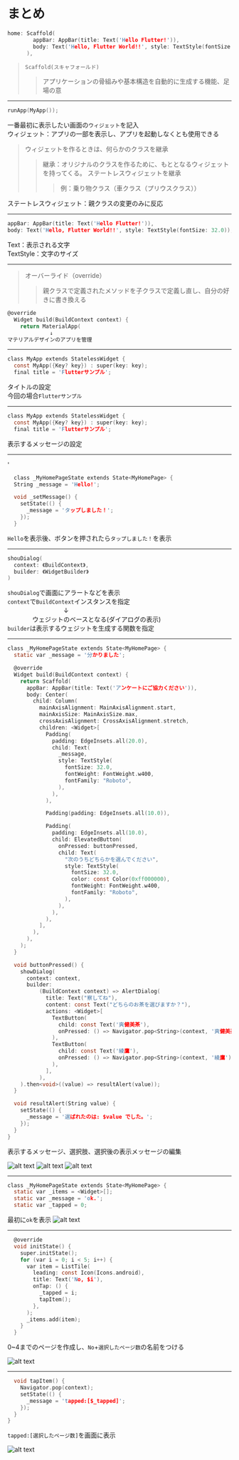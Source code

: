 # まとめ


```c
home: Scaffold(
        appBar: AppBar(title: Text('Hello Flutter!')),
        body: Text('Hello, Flutter World!!', style: TextStyle(fontSize: 32.0)),
      ),
```


>`Scaffold(スキャフォールド)`
>>アプリケーションの骨組みや基本構造を自動的に生成する機能、足場の意

__________________________


```c
runApp(MyApp());
```

一番最初に表示したい画面の`ウィジェット`を記入  
ウィジェット：アプリの一部を表示し、アプリを起動しなくとも使用できる　　
>ウィジェットを作るときは、何らかのクラスを継承
>>継承：オリジナルのクラスを作るために、もととなるウィジェットを持ってくる。
ステートレスウィジェットを継承
>>>例：乗り物クラス（車クラス（プリウスクラス））


ステートレスウィジェット：親クラスの変更のみに反応

___________________________

```c
appBar: AppBar(title: Text('Hello Flutter!')),
body: Text('Hello, Flutter World!!', style: TextStyle(fontSize: 32.0)),
```

Text：表示される文字　　　　　　  
TextStyle：文字のサイズ

___________________________

>オーバーライド（override）
>>親クラスで定義されたメソッドを子クラスで定義し直し、自分の好きに書き換える


```c
@override
  Widget build(BuildContext context) {
    return MaterialApp(
　　　　　　　　↓
マテリアルデザインのアプリを管理
```
___________________________

```c
class MyApp extends StatelessWidget {
  const MyApp({Key? key}) : super(key: key);
  final title = 'Flutterサンプル';
```
タイトルの設定  
今回の場合`Flutterサンプル`

___________________________

```c
class MyApp extends StatelessWidget {
  const MyApp({Key? key}) : super(key: key);
  final title = 'Flutterサンプル';
  ```
  表示するメッセージの設定

  _________________________
'
```c
  class _MyHomePageState extends State<MyHomePage> {
  String _message = 'Hello!';

  void _setMessage() {
    setState(() {
      _message = 'タップしました！';
    });
  }
```
`Hello`を表示後、ボタンを押されたら`タップしました！`を表示


___________________________

```c
shouDialog(
  context: 《BuildContext》,
  builder: 《WidgetBuilder》
)
```
`shouDialog`で画面にアラートなどを表示  
`context`で`BuildContext`インスタンスを指定  
　　　　　　　　　↓  
　　　　ウェジットのベースとなる(ダイアログの表示)  
`builder`は表示するウェジットを生成する関数を指定


__________________________

```c
class _MyHomePageState extends State<MyHomePage> {
  static var _message = '分かりました';

  @override
  Widget build(BuildContext context) {
    return Scaffold(
      appBar: AppBar(title: Text('アンケートにご協力ください')),
      body: Center(
        child: Column(
          mainAxisAlignment: MainAxisAlignment.start,
          mainAxisSize: MainAxisSize.max,
          crossAxisAlignment: CrossAxisAlignment.stretch,
          children: <Widget>[
            Padding(
              padding: EdgeInsets.all(20.0),
              child: Text(
                _message,
                style: TextStyle(
                  fontSize: 32.0,
                  fontWeight: FontWeight.w400,
                  fontFamily: "Roboto",
                ),
              ),
            ),

            Padding(padding: EdgeInsets.all(10.0)),

            Padding(
              padding: EdgeInsets.all(10.0),
              child: ElevatedButton(
                onPressed: buttonPressed,
                child: Text(
                  "次のうちどちらかを選んでください",
                  style: TextStyle(
                    fontSize: 32.0,
                    color: const Color(0xff000000),
                    fontWeight: FontWeight.w400,
                    fontFamily: "Roboto",
                  ),
                ),
              ),
            ),
          ],
        ),
      ),
    );
  }

  void buttonPressed() {
    showDialog(
      context: context,
      builder:
          (BuildContext context) => AlertDialog(
            title: Text("察してね"),
            content: const Text("どちらのお茶を選びますか？"),
            actions: <Widget>[
              TextButton(
                child: const Text('爽健美茶'),
                onPressed: () => Navigator.pop<String>(context, '爽健美茶'),
              ),
              TextButton(
                child: const Text('綾鷹'),
                onPressed: () => Navigator.pop<String>(context, '綾鷹'),
              ),
            ],
          ),
    ).then<void>((value) => resultAlert(value));
  }

  void resultAlert(String value) {
    setState(() {
      _message = '選ばれたのは: $value でした。';
    });
  }
}

```

表示するメッセージ、選択肢、選択後の表示メッセージの編集

![alt text](画像/画像1.png)
![alt text](画像/画像2.png)
![alt text](画像/画像3.png)
________________________

```c
class _MyHomePageState extends State<MyHomePage> {
  static var _items = <Widget>[];
  static var _message = 'ok.';
  static var _tapped = 0;
```
最初に`ok`を表示
![alt text](画像/画像4.png)
_______________________________

```c
  @override
  void initState() {
    super.initState();
    for (var i = 0; i < 5; i++) {
      var item = ListTile(
        leading: const Icon(Icons.android),
        title: Text('No, $i'),
        onTap: () {
          _tapped = i;
          tapItem();
        },
      );
      _items.add(item);
    }
  }
  ```
  0~4までのページを作成し、`No`+`選択したページ数`の名前をつける

![alt text](画像/画像5.png)
________________________________

```c
  void tapItem() {
    Navigator.pop(context);
    setState(() {
      _message = 'tapped:[$_tapped]';
    });
  }
}
```
`tapped:[選択したページ数]`を画面に表示

![alt text](画像/画像6.png)